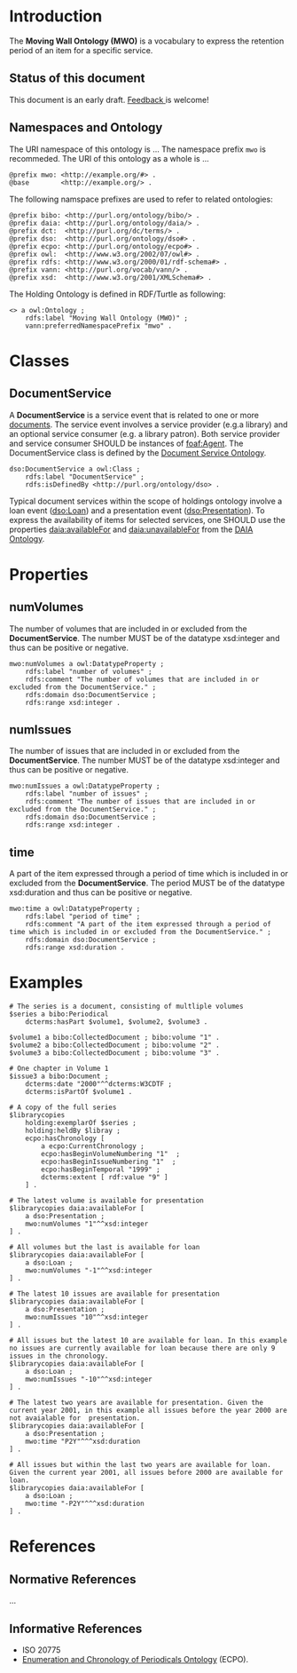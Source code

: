 # Introduction

The **Moving Wall Ontology (MWO)** is a vocabulary to express the retention period of an item for a specific service.

## Status of this document

This document is an early draft. [ Feedback ](https://github.com/cklee/movingwall/issues) is welcome!

## Namespaces and Ontology

The URI namespace of this ontology is ... The namespace prefix `mwo` is recommeded.
The URI of this ontology as a whole is ...

    @prefix mwo: <http://example.org/#> .
    @base        <http://example.org/> .

The following namspace prefixes are used to refer to related ontologies:

    @prefix bibo: <http://purl.org/ontology/bibo/> .
    @prefix daia: <http://purl.org/ontology/daia/> .
    @prefix dct:  <http://purl.org/dc/terms/> .
    @prefix dso:  <http://purl.org/ontology/dso#> .
    @prefix ecpo: <http://purl.org/ontology/ecpo#> .
    @prefix owl:  <http://www.w3.org/2002/07/owl#> .
    @prefix rdfs: <http://www.w3.org/2000/01/rdf-schema#> .
    @prefix vann: <http://purl.org/vocab/vann/> .
	@prefix xsd:  <http://www.w3.org/2001/XMLSchema#> .

The Holding Ontology is defined in RDF/Turtle as following:

    <> a owl:Ontology ;
        rdfs:label "Moving Wall Ontology (MWO)" ;
        vann:preferredNamespacePrefix "mwo" .

# Classes

## DocumentService

[DocumentService]: #documentservice

A **DocumentService** is a service event that is related to one or more [documents](#document). The service event involves a service provider 
(e.g.a library) and an optional service consumer (e.g. a library patron). Both service provider and service consumer SHOULD be instances of [foaf:Agent](#Agent). The DocumentService class is defined by the [Document Service Ontology].

    dso:DocumentService a owl:Class ;
        rdfs:label "DocumentService" ;
        rdfs:isDefinedBy <http://purl.org/ontology/dso> .

Typical document services within the scope of holdings ontology involve a loan event ([dso:Loan]) and a presentation event ([dso:Presentation]). 
To express the availability of items for selected services, one SHOULD use the properties [daia:availableFor] and [daia:unavailableFor] from the [DAIA Ontology].

[daia:availableFor]: http://purl.org/ontology/daia/availableFor 
[daia:availableOf]: http://purl.org/ontology/daia/availableOf 
[daia:unavailableFor]: http://purl.org/ontology/daia/unavailableFor 
[daia:unavailableOf]: http://purl.org/ontology/daia/unavailableOf 

[dso:Loan]: http://purl.org/ontology/dso#Loan
[dso:Presentation]: http://purl.org/ontology/dso#Presentation

# Properties

## numVolumes

[numVolumes]: #numvolumes

The number of volumes that are included in or excluded from the **DocumentService**. The number MUST be of the datatype xsd:integer and thus can be positive or negative.

	mwo:numVolumes a owl:DatatypeProperty ;
		rdfs:label "number of volumes" ;
		rdfs:comment "The number of volumes that are included in or excluded from the DocumentService." ;
		rdfs:domain dso:DocumentService ;
		rdfs:range xsd:integer .

## numIssues

[numIssues]: #issues

The number of issues that are included in or excluded from the **DocumentService**. The number MUST be of the datatype xsd:integer and thus can be positive or negative.

	mwo:numIssues a owl:DatatypeProperty ;
		rdfs:label "number of issues" ;
		rdfs:comment "The number of issues that are included in or excluded from the DocumentService." ;
		rdfs:domain dso:DocumentService ;
		rdfs:range xsd:integer .

## time

[time]: #time

A part of the item expressed through a period of time which is included in or excluded from the **DocumentService**. The period MUST be of the datatype xsd:duration and thus can be positive or negative.

	mwo:time a owl:DatatypeProperty ;
		rdfs:label "period of time" ;
		rdfs:comment "A part of the item expressed through a period of time which is included in or excluded from the DocumentService." ;
		rdfs:domain dso:DocumentService ;
		rdfs:range xsd:duration .


# Examples

``` {.example}
# The series is a document, consisting of multliple volumes
$series a bibo:Periodical 
    dcterms:hasPart $volume1, $volume2, $volume3 .

$volume1 a bibo:CollectedDocument ; bibo:volume "1" .
$volume2 a bibo:CollectedDocument ; bibo:volume "2" .
$volume3 a bibo:CollectedDocument ; bibo:volume "3" .

# One chapter in Volume 1
$issue3 a bibo:Document ;
	dcterms:date "2000"^^dcterms:W3CDTF ;
    dcterms:isPartOf $volume1 .

# A copy of the full series
$librarycopies 
    holding:exemplarOf $series ;
    holding:heldBy $libray ;
    ecpo:hasChronology [
        a ecpo:CurrentChronology ;
        ecpo:hasBeginVolumeNumbering "1"  ;
        ecpo:hasBeginIssueNumbering "1"  ;
		ecpo:hasBeginTemporal "1999" ;
		dcterms:extent [ rdf:value "9" ]	
    ] .
	
# The latest volume is available for presentation 
$librarycopies daia:availableFor [
	a dso:Presentation ;
	mwo:numVolumes "1"^^xsd:integer
] .

# All volumes but the last is available for loan 
$librarycopies daia:availableFor [
	a dso:Loan ;
	mwo:numVolumes "-1"^^xsd:integer
] .

# The latest 10 issues are available for presentation
$librarycopies daia:availableFor [
	a dso:Presentation ;
	mwo:numIssues "10"^^xsd:integer
] .

# All issues but the latest 10 are available for loan. In this example no issues are currently available for loan because there are only 9 issues in the chronology.
$librarycopies daia:availableFor [
	a dso:Loan ;
	mwo:numIssues "-10"^^xsd:integer
] .

# The latest two years are available for presentation. Given the current year 2001, in this example all issues before the year 2000 are not avaialable for  presentation. 
$librarycopies daia:availableFor [
	a dso:Presentation ;
	mwo:time "P2Y"^^^xsd:duration
] .

# All issues but within the last two years are available for loan. Given the current year 2001, all issues before 2000 are available for loan.
$librarycopies daia:availableFor [
	a dso:Loan ;
	mwo:time "-P2Y"^^^xsd:duration
] .

```

# References

## Normative References

...

## Informative References

* ISO 20775
* [Enumeration and Chronology of Periodicals Ontology] (ECPO).

[Document Service Ontology]: http://purl.org/ontology/dso
[DAIA Ontology]: http://purl.org/ontology/daia
[Enumeration and Chronology of Periodicals Ontology]: http://purl.org/ontology/ecpo



